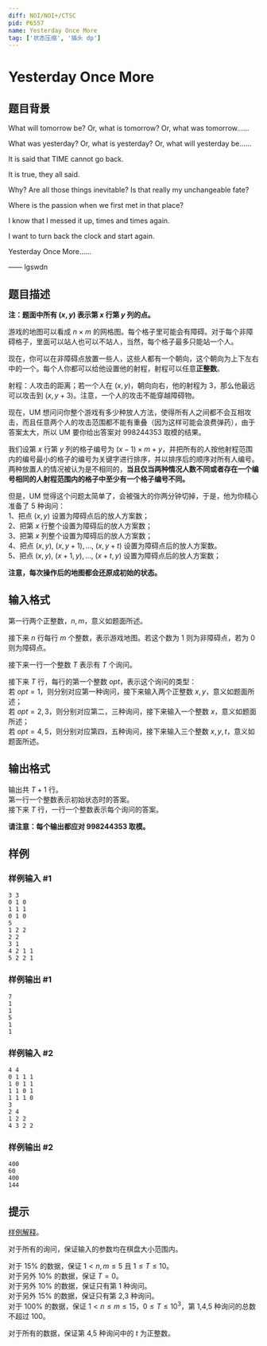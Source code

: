```yaml
---
diff: NOI/NOI+/CTSC
pid: P6557
name: Yesterday Once More
tag: ['状态压缩', '插头 dp']
---
```

# Yesterday Once More
## 题目背景

What will tomorrow be? Or, what is tomorrow? Or, what was tomorrow......

What was yesterday? Or, what is yesterday? Or, what will yesterday be......

It is said that TIME cannot go back.

It is true, they all said.

Why? Are all those things inevitable? Is that really my unchangeable fate?

Where is the passion when we first met in that place?

I know that I messed it up, times and times again.

I want to turn back the clock and start again.

Yesterday Once More......

—— lgswdn
## 题目描述

**注：题面中所有 $(x,y)$ 表示第 $x$ 行第 $y$ 列的点。**

游戏的地图可以看成 $n\times m$ 的网格图。每个格子里可能会有障碍。对于每个非障碍格子，里面可以站人也可以不站人，当然，每个格子最多只能站一个人。

现在，你可以在非障碍点放置一些人，这些人都有一个朝向，这个朝向为上下左右中的一个。每个人你都可以给他设置他的射程，射程可以任意**正整数**。

射程：人攻击的距离；若一个人在 $(x,y)$，朝向向右，他的射程为 3，那么他最远可以攻击到 $(x,y+3)$。注意，一个人的攻击不能穿越障碍物。

现在，UM 想问问你整个游戏有多少种放人方法，使得所有人之间都不会互相攻击，而且任意两个人的攻击范围都不能有重叠（因为这样可能会浪费弹药），由于答案太大，所以 UM 要你给出答案对 $998244353$ 取模的结果。

我们设第 $x$ 行第 $y$ 列的格子编号为 $(x-1)\times m+y$，并把所有的人按他射程范围内的编号最小的格子的编号为关键字进行排序，并以排序后的顺序对所有人编号。两种放置人的情况被认为是不相同的，**当且仅当两种情况人数不同或者存在一个编号相同的人射程范围内的格子中至少有一个格子编号不同。**

但是，UM 觉得这个问题太简单了，会被强大的你两分钟切掉，于是，他为你精心准备了 5 种询问：  
1、把点 $(x,y)$ 设置为障碍点后的放人方案数；  
2、把第 $x$ 行整个设置为障碍后的放人方案数；  
3、把第 $x$ 列整个设置为障碍后的放人方案数；  
4、把点 $(x,y) ,\ (x,y+1),\dots,\ (x,y+t)$ 设置为障碍点后的放人方案数。  
5、把点 $(x,y) ,\ (x+1,y),\dots,\ (x+t,y)$ 设置为障碍点后的放人方案数；  

**注意，每次操作后的地图都会还原成初始的状态。**


## 输入格式

第一行两个正整数，$n,m$，意义如题面所述。

接下来 $n$ 行每行 $m$ 个整数，表示游戏地图。若这个数为 $1$ 则为非障碍点，若为 $0$ 则为障碍点。

接下来一行一个整数 $T$ 表示有 $T$ 个询问。

接下来 $T$ 行，每行的第一个整数 $opt$，表示这个询问的类型：  
若 $opt=1$，则分别对应第一种询问，接下来输入两个正整数 $x,y$，意义如题面所述；  
若 $opt=2,3$，则分别对应第二，三种询问，接下来输入一个整数 $x$，意义如题面所述；  
若 $opt=4,5$，则分别对应第四，五种询问，接下来输入三个整数 $x,y,t$，意义如题面所述。
## 输出格式

输出共 $T+1$ 行。  
第一行一个整数表示初始状态时的答案。  
接下来 $T$ 行，一行一个整数表示每个询问的答案。

**请注意：每个输出都应对 $998244353$ 取模。**
## 样例

### 样例输入 #1
```
3 3
0 1 0
1 1 1
0 1 0
5
1 2 2
2 2
3 1
4 2 1 1
5 2 2 1
```
### 样例输出 #1
```
7
1
1
5
1
1
```
### 样例输入 #2
```
4 4
0 1 1 1
1 0 1 1
1 1 0 1
1 1 1 0
3
2 4
1 2 2
4 3 2 2
```
### 样例输出 #2
```
400
60
400
144
```
## 提示

[样例解释](https://www.luogu.com.cn/paste/wez5s4mh)。

对于所有的询问，保证输入的参数均在棋盘大小范围内。

对于 $15\%$ 的数据，保证 $1<n,m\le 5$ 且 $1\le T\le 10$。  
对于另外 $10\%$ 的数据，保证 $T=0$。  
对于另外 $10\%$ 的数据，保证只有第 1 种询问。  
对于另外 $15\%$ 的数据，保证只有第 2,3 种询问。    
对于 $100\%$ 的数据，保证 $1<n\le m\le 15$，$0\le T\le 10^3$，第 1,4,5 种询问的总数不超过 $100$。

对于所有的数据，保证第 4,5 种询问中的 $t$ 为正整数。
